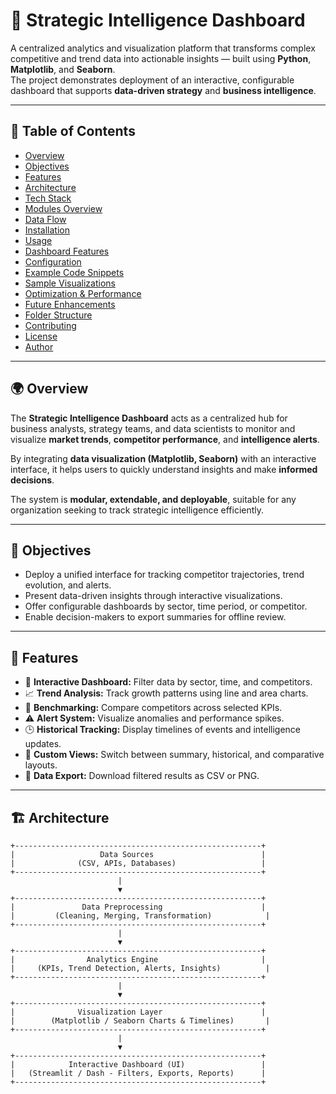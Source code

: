 # 🧠 Strategic Intelligence Dashboard

A centralized analytics and visualization platform that transforms complex competitive and trend data into actionable insights — built using **Python**, **Matplotlib**, and **Seaborn**.  
The project demonstrates deployment of an interactive, configurable dashboard that supports **data-driven strategy** and **business intelligence**.

---

## 📘 Table of Contents

- [Overview](#-overview)
- [Objectives](#-objectives)
- [Features](#-features)
- [Architecture](#-architecture)
- [Tech Stack](#-tech-stack)
- [Modules Overview](#-modules-overview)
- [Data Flow](#-data-flow)
- [Installation](#-installation)
- [Usage](#-usage)
- [Dashboard Features](#-dashboard-features)
- [Configuration](#-configuration)
- [Example Code Snippets](#-example-code-snippets)
- [Sample Visualizations](#-sample-visualizations)
- [Optimization & Performance](#-optimization--performance)
- [Future Enhancements](#-future-enhancements)
- [Folder Structure](#-folder-structure)
- [Contributing](#-contributing)
- [License](#-license)
- [Author](#-author)

---

## 🌍 Overview

The **Strategic Intelligence Dashboard** acts as a centralized hub for business analysts, strategy teams, and data scientists to monitor and visualize **market trends**, **competitor performance**, and **intelligence alerts**.

By integrating **data visualization (Matplotlib, Seaborn)** with an interactive interface, it helps users to quickly understand insights and make **informed decisions**.

The system is **modular, extendable, and deployable**, suitable for any organization seeking to track strategic intelligence efficiently.

---

## 🎯 Objectives

- Deploy a unified interface for tracking competitor trajectories, trend evolution, and alerts.
- Present data-driven insights through interactive visualizations.
- Offer configurable dashboards by sector, time period, or competitor.
- Enable decision-makers to export summaries for offline review.

---

## 🚀 Features

- 🎨 **Interactive Dashboard:** Filter data by sector, time, and competitors.
- 📈 **Trend Analysis:** Track growth patterns using line and area charts.
- 🧩 **Benchmarking:** Compare competitors across selected KPIs.
- ⚠️ **Alert System:** Visualize anomalies and performance spikes.
- 🕒 **Historical Tracking:** Display timelines of events and intelligence updates.
- 🧰 **Custom Views:** Switch between summary, historical, and comparative layouts.
- 📂 **Data Export:** Download filtered results as CSV or PNG.

---

## 🏗 Architecture

```plaintext
+-------------------------------------------------------+
|                   Data Sources                        |
|              (CSV, APIs, Databases)                   |
+-------------------------------------------------------+
                        |
                        ▼
+-------------------------------------------------------+
|               Data Preprocessing                      |
|         (Cleaning, Merging, Transformation)            |
+-------------------------------------------------------+
                        |
                        ▼
+-------------------------------------------------------+
|                Analytics Engine                       |
|     (KPIs, Trend Detection, Alerts, Insights)          |
+-------------------------------------------------------+
                        |
                        ▼
+-------------------------------------------------------+
|              Visualization Layer                      |
|        (Matplotlib / Seaborn Charts & Timelines)       |
+-------------------------------------------------------+
                        |
                        ▼
+-------------------------------------------------------+
|            Interactive Dashboard (UI)                 |
|   (Streamlit / Dash - Filters, Exports, Reports)      |
+-------------------------------------------------------+
